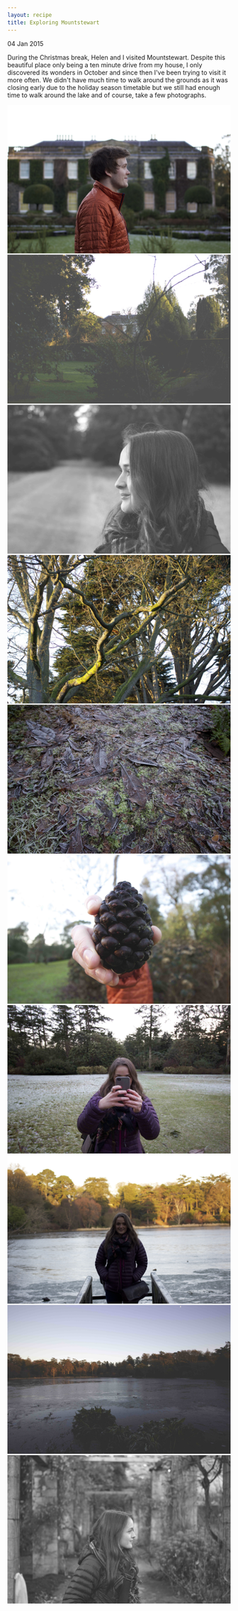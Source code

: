 ```yaml
---
layout: recipe
title: Exploring Mountstewart
---
```

<div class="mainContainer">
<p class="date">
04 Jan 2015
</p>
<p>
During the Christmas break, Helen and I visited Mountstewart. Despite this beautiful place only being a ten minute drive from my house, I only discovered its wonders in October and since then I've been trying to visit it more often. We didn't have much time to walk around the grounds as it was closing early due to the holiday season timetable but we still had enough time to walk around the lake and of course, take a few photographs.
</p>

<img src="images/IMG_6352.jpg">
<img src="images/IMG_6256.jpg">
<img src="images/IMG_6241.jpg">
<img src="images/IMG_6376.jpg">
<img src="images/IMG_6516.jpg">
<img src="images/IMG_6475.jpg">
<img src="images/IMG_65052.jpg">
<img src="images/IMG_639155.jpg">
<img src="images/IMG_6419.jpg">
<img src="images/IMG_6337.jpg">

</div>